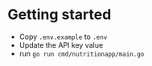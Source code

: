 # Getting started

- Copy `.env.example` to `.env`
- Update the API key value
- run `go run cmd/nutritionapp/main.go`
